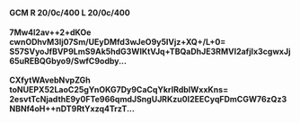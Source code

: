 #### GCM R 20/0c/400 L 20/0c/400
**7Mw4l2av++2+dKOe**<br/>**cwnODhvM3Ij07Sm/UEyDMfd3wJeO9y5IVjz+XQ+/L+0=**<br/>**S57SVyoJfBVP9LmS9Ak5hdG3WlKtVJq+TBQaDhJE3RMVI2afjIx3cgwxJj65uREBQGbyo9/SwfC9odby...**<br/><br/>
**CXfytWAvebNvpZGh**<br/>**toNUEPX52LaoC25gYnOKG7Dy9CaCqYkrIRdbIWxxKns=**<br/>**2esvtTcNjadthE9y0FTe966qmdJSngUJRKzu0I2EECyqFDmCGW76zQz3NBNf4oH++nDT9RtYxzq4TrzT...**